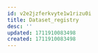 ```yaml
---
id: v2e2jzferkvyte1w1rizu0i
title: Dataset_registry
desc: ''
updated: 1711910083498
created: 1711910083498
---
```

